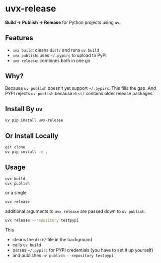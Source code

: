 # uvx-release

**Build → Publish → Release** for Python projects using `uv`.

## Features

- `uvx build`: cleans `dist/` and runs `uv build`
- `uvx publish`: uses `~/.pypirc` to upload to PyPI
- `uvx release`: combines both in one go

## Why?

Because `uv publish` doesn't yet support `~/.pypirc`. This fills the gap.
And PYPI rejects `uv publish` because `dist/` contains older release packages.

## Install By `uv`
```bash
uv pip install uvx-release
```

## Or Install Locally

```bash
git clone
uv pip install -e .
```

## Usage
```bash
uvx build
uvx publish
```
or a single
```bash
uvx release
```
additional arguments to `uvx release` are passed down to `uv publish`:
```bash
uvx release --repository testpypi
```
This
- cleans the `dist/` file in the background
- calls `uv build`
- parses `~/.pypirc` for PYPI credentials
  (you have to set it up yourself)
- and publishes `uv publish --repository testpypi`
